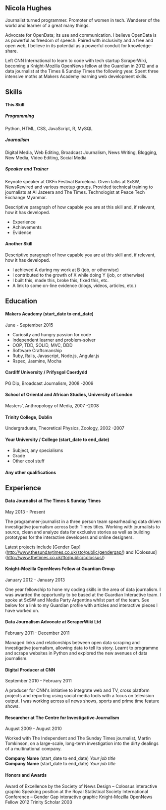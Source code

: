 ## Nicola Hughes

Journalist turned programmer. Promoter of women in tech. Wanderer of the world and learner of a great many things.

Advocate for OpenData; its use and communication. I believe OpenData is as powerful as freedom of speech. Paired with inclusivity and a free and open web, I believe in its potential as a powerful conduit for knowledge-share.

Left CNN International to learn to code with tech startup ScraperWiki, becoming a Knight-Mozilla OpenNews fellow at the Guardian in 2012 and a data journalist at the Times & Sunday Times the following year. Spent three intensive moths at Makers Academy learning web development skills.

## Skills

#### This Skill

##### Programming
Python, HTML, CSS, JavaScript, R, MySQL

##### Journalism
Digital Media, Web Editing, Broadcast Journalism, News Writing, Blogging, New Media, Video Editing, Social Media

##### Speaker and Trainer
Keynote speaker at OKFn Festival Barcelona. Given talks at SxSW, NewsRewired and various meetup groups. Provided technical training to journalists at Al Jazeera and The Times. Technologist at Peace Tech Exchange Myanmar.

Descriptive paragraph of how capable you are at this skill and, if relevant, how it has developed.

- Experience
- Achievements
- Evidence

#### Another Skill

Descriptive paragraph of how capable you are at this skill and, if relevant, how it has developed.

- I achieved A during my work at B (job, or otherwise)
- I contributed to the growth of X while doing Y (job, or otherwise)
- I built this, made this, broke this, fixed this, etc.
- A link to some on-line evidence (blogs, videos, articles, etc.)

## Education

#### Makers Academy (start_date to end_date)
June - September 2015 

- Curiosity and hungry passion for code
- Independent learner and problem-solver
- OOP, TDD, SOLID, MVC, DDD
- Software Craftsmanship
- Ruby, Rails, Javascript, Node.js, Angular.js
- Rspec, Jasmine, Mocha

#### Cardiff University / Prifysgol Caerdydd
PG Dip, Broadcast Journalism, 2008 -2009

#### School of Oriental and African Studies, University of London
Masters', Anthropology of Media, 2007 -2008

#### Trinity College, Dublin
Undergraduate, Theoretical Physics, Zoology, 2002 -2007

#### Your University / College (start_date to end_date)

- Subject, any specialisms
- Grade
- Other cool stuff

#### Any other qualifications

## Experience

#### Data Journalist at The Times & Sunday Times
May 2013 - Present

The programmer-journalist in a three person team spearheading data driven investigative journalism across both Times titles. Working with journalists to source, clean and analyze data for exclusive stories as well as building prototypes for the interactive developers and online designers.

Latest projects include [Gender Gap] (http://www.thesundaytimes.co.uk/sto/public/gendergap/) and [Colossus] (http://www.thetimes.co.uk/tto/public/colossus/)

#### Knight-Mozilla OpenNews Fellow at Guardian Group
January 2012 - January 2013

One year fellowship to hone my coding skills in the area of data journalism. I was awarded the opportunity to be based at the Guardian Interactive team. I spoke at SxSW and Media Party Argentina whilst part of the team. See below for a link to my Guardian profile with articles and interactive pieces I have worked on.

#### Data Journalism Advocate at ScraperWiki Ltd
February 2011 - December 2011

Managed links and relationships between open data scraping and investigative journalism, allowing data to tell its story. Learnt to programme and scrape websites in Python and explored the new avenues of data journalism.

#### Digital Producer at CNN
September 2010 - February 2011

A producer for CNN's initiative to integrate web and TV, cross platform projects and reporting using social media tools with a focus on television output.  I was working across all news shows, sports and prime time feature shows.

#### Researcher at The Centre for Investigative Journalism
August 2009 - August 2010

Worked with The Independent and The Sunday Times journalist, Martin Tomkinson, on a large-scale, long-term investigation into the dirty dealings of a multinational company.


**Company Name** (start_date to end_date)
*Your job title*  
**Company Name** (start_date to end_date)
*Your job title*  

#### Honors and Awards

Award of Excellence by the Society of News Design  – Colossus interactive graphic
Speaking position at the Royal Statistical Society International Conference – Gender Gap interactive graphic
Knight-Mozilla OpenNews Fellow 2012
Trinity Scholar 2003
